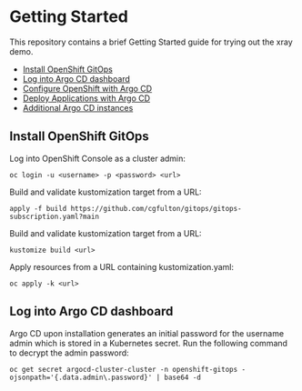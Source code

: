 # Getting Started

This repository contains a brief Getting Started guide for trying out the xray demo.

* [Install OpenShift GitOps](#install-openshift-gitops)
* [Log into Argo CD dashboard](#log-into-argo-cd-dashboard)
* [Configure OpenShift with Argo CD](#configure-openshift-with-argo-cd)
* [Deploy Applications with Argo CD](#deploy-applications-with-argo-cd)
* [Additional Argo CD instances](#additional-argo-cd-instances)

## Install OpenShift GitOps
Log into OpenShift Console as a cluster admin:
```console
oc login -u <username> -p <password> <url>
```

Build and validate kustomization target from a URL:
```console
apply -f build https://github.com/cgfulton/gitops/gitops-subscription.yaml?main
```

Build and validate kustomization target from a URL:
```console
kustomize build <url>
```

Apply resources from a URL containing kustomization.yaml:
```console
oc apply -k <url>
```

## Log into Argo CD dashboard
Argo CD upon installation generates an initial password for the username admin which is stored in a Kubernetes secret. 
Run the following command to decrypt the admin password:
```
oc get secret argocd-cluster-cluster -n openshift-gitops -ojsonpath='{.data.admin\.password}' | base64 -d
```